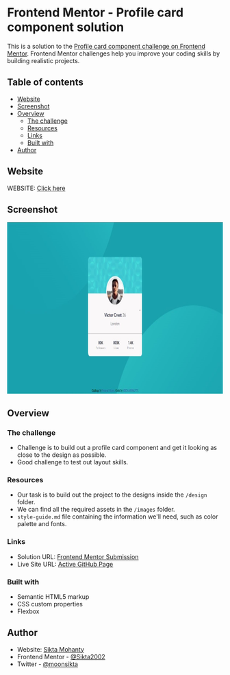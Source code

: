 # Frontend Mentor - Profile card component solution

This is a solution to the [Profile card component challenge on Frontend Mentor](https://www.frontendmentor.io/challenges/profile-card-component-cfArpWshJ). Frontend Mentor challenges help you improve your coding skills by building realistic projects. 

## Table of contents

- [Website](#website)
- [Screenshot](#screenshot)
- [Overview](#overview)
  - [The challenge](#the-challenge)
  - [Resources](#resources)
  - [Links](#links)
  - [Built with](#built-with)
- [Author](#author)

## Website

<p>WEBSITE: <a href="https://sikta2002.github.io/Profile_card_component-Frontend-Mentor/">Click here</a></p>

## Screenshot

<div align="center">
<img src="./Screenshots/Desktop_View_Screenshot.jpg" width="800" height="400">
</div>

## Overview

### The challenge

- Challenge is to build out a profile card component and get it looking as close to the design as possible.
- Good challenge to test out layout skills.

### Resources

- Our task is to build out the project to the designs inside the `/design` folder.
- We can find all the required assets in the `/images` folder.
- `style-guide.md` file containing the information we'll need, such as color palette and fonts.

### Links

- Solution URL: [Frontend Mentor Submission](https://your-solution-url.com)
- Live Site URL: [Active GitHub Page](https://sikta2002.github.io/Profile_card_component-Frontend-Mentor/)

### Built with

- Semantic HTML5 markup
- CSS custom properties
- Flexbox

## Author

- Website: <a href="https://github.com/Sikta2002" target="_blank">Sikta Mohanty</a>
- Frontend Mentor - <a href="https://www.frontendmentor.io/profile/Sikta2002" target="_blank">@Sikta2002</a>
- Twitter - <a href="https://twitter.com/moonsikta" target="_blank">@moonsikta</a>
